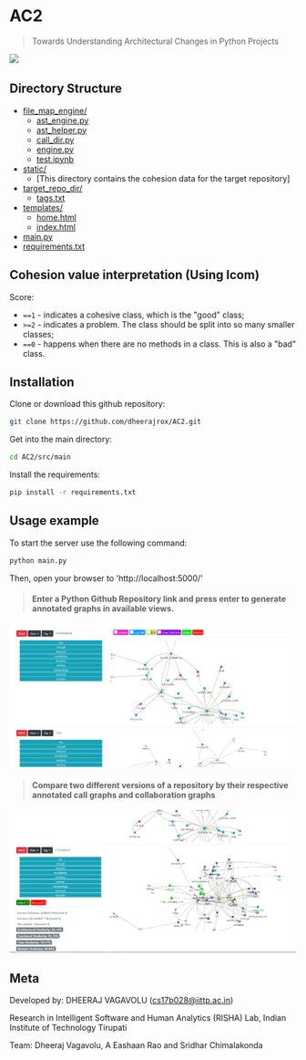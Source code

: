 # AC2
> Towards Understanding Architectural Changes in Python Projects

![](landing_page.png)

## Directory Structure

* [file_map_engine/](.\main\file_map_engine)
  * [ast_engine.py](.\main\file_map_engine\ast_engine.py)
  * [ast_helper.py](.\main\file_map_engine\ast_helper.py)
  * [call_dir.py](.\main\file_map_engine\call_dir.py)
  * [engine.py](.\main\file_map_engine\engine.py)
  * [test.ipynb](.\main\file_map_engine\test.ipynb)
* [static/](.\main\static)
  * [This directory contains the cohesion data for the target repository]
* [target_repo_dir/](.\main\target_repo_dir)
  * [tags.txt](.\main\target_repo_dir\tags.txt)
* [templates/](.\main\templates)
  * [home.html](.\main\templates\home.html)
  * [index.html](.\main\templates\index.html)
* [main.py](.\main\main.py)
* [requirements.txt](.\main\requirements.txt)

## Cohesion value interpretation (Using lcom)

Score:

- ``==1`` - indicates a cohesive class, which is the "good" class;
- ``>=2`` - indicates a problem. The class should be split into so many smaller classes;
- ``==0`` - happens when there are no methods in a class. This is also a "bad" class.

## Installation

Clone or download this github repository:

```sh
git clone https://github.com/dheerajrox/AC2.git
```

Get into the main directory:

```sh
cd AC2/src/main
```

Install the requirements:

```sh
pip install -r requirements.txt
```

## Usage example

To start the server use the following command:

```sh
python main.py
```

Then, open your browser to 'http://localhost:5000/'

> #### Enter a Python Github Repository link and press enter to generate annotated graphs in available views.
![](demo_image_1.png)

> #### Compare two different versions of a repository by their respective annotated call graphs and collaboration graphs
![](demo_image_2.png)

## Meta

Developed by:
DHEERAJ VAGAVOLU 
(cs17b028@iittp.ac.in)

Research in Intelligent Software and Human Analytics (RISHA) Lab, Indian Institute of Technology Tirupati

Team:
Dheeraj Vagavolu, A Eashaan Rao and Sridhar Chimalakonda



